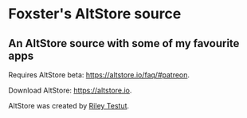 # Foxster's AltStore source
## An AltStore source with some of my favourite apps

Requires AltStore beta: https://altstore.io/faq/#patreon.

Download AltStore: https://altstore.io.

AltStore was created by [Riley Testut](https://twitter.com/rileytestut).